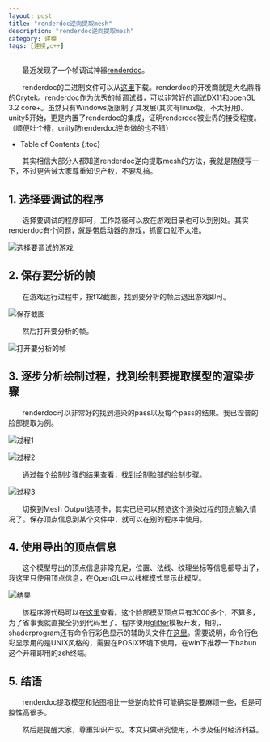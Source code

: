```yaml
---
layout: post
title: "renderdoc逆向提取mesh"
description: "renderdoc逆向提取mesh"
category: 建模
tags: [建模,c++]
---
```


&#160; &#160; &#160; &#160;最近发现了一个帧调试神器[renderdoc](https://github.com/baldurk/renderdoc)。

<!-- more -->

&#160; &#160; &#160; &#160;renderdoc的二进制文件可以从[这里](https://renderdoc.org/builds)下载。renderdoc的开发商就是大名鼎鼎的Crytek。renderdoc作为优秀的帧调试器，可以非常好的调试DX11和openGL 3.2 core+。虽然只有Windows版限制了其发展(其实有linux版，不太好用)。unity5开始，更是内置了renderdoc的集成，证明renderdoc被业界的接受程度。（顺便吐个槽，unity防renderdoc逆向做的也不错）

* Table of Contents
{:toc}

&#160; &#160; &#160; &#160;其实相信大部分人都知道renderdoc逆向提取mesh的方法，我就是随便写一下，不过更告诫大家尊重知识产权，不要乱搞。

## 1. 选择要调试的程序

&#160; &#160; &#160; &#160;选择要调试的程序即可，工作路径可以放在游戏目录也可以到别处。其实renderdoc有个问题，就是带启动器的游戏，抓窗口就不太准。

![选择要调试的游戏](http://7xqrar.com1.z0.glb.clouddn.com/QQ%E6%88%AA%E5%9B%BE20170214190835.png)

## 2. 保存要分析的帧

&#160; &#160; &#160; &#160;在游戏运行过程中，按f12截图，找到要分析的帧后退出游戏即可。

![保存截图](http://7xqrar.com1.z0.glb.clouddn.com/QQ%E6%88%AA%E5%9B%BE20170214191056.png)

&#160; &#160; &#160; &#160;然后打开要分析的帧。

![打开要分析的帧](http://7xqrar.com1.z0.glb.clouddn.com/QQ%E6%88%AA%E5%9B%BE20170214191128.png)

## 3. 逐步分析绘制过程，找到绘制要提取模型的渲染步骤

&#160; &#160; &#160; &#160;renderdoc可以非常好的找到渲染的pass以及每个pass的结果。我已涅普的脸部提取为例。

![过程1](http://7xqrar.com1.z0.glb.clouddn.com/QQ%E6%88%AA%E5%9B%BE20170214191333.png)

![过程2](http://7xqrar.com1.z0.glb.clouddn.com/QQ%E6%88%AA%E5%9B%BE20170214191344.png)

&#160; &#160; &#160; &#160;通过每个绘制步骤的结果查看，找到绘制脸部的绘制步骤。

![过程3](http://7xqrar.com1.z0.glb.clouddn.com/QQ%E6%88%AA%E5%9B%BE20170214193305.png)

&#160; &#160; &#160; &#160;切换到Mesh Output选项卡，其实已经可以预览这个渲染过程的顶点输入情况了。保存顶点信息到某个文件中，就可以在别的程序中使用。

## 4. 使用导出的顶点信息

&#160; &#160; &#160; &#160;这个模型导出的顶点信息非常充足，位置、法线、纹理坐标等信息都导出了，我这里只使用顶点信息，在OpenGL中以线框模式显示此模型。

![结果](http://7xqrar.com1.z0.glb.clouddn.com/QQ%E6%88%AA%E5%9B%BE20170214210853.png)

&#160; &#160; &#160; &#160;该程序源代码可以在[这里](https://github.com/THISISAGOODNAME/learnopengl-glitter/tree/master/other/renderDoc%20reverse%20engineering)查看。这个脸部模型顶点只有3000多个，不算多，为了省事我就直接全扔到代码里了。程序使用[glitter](https://github.com/Polytonic/Glitter)模板开发，相机、shaderprogram还有命令行彩色显示的辅助头文件在[这里](https://github.com/THISISAGOODNAME/learnopengl-glitter/tree/master/Headers)。需要说明，命令行色彩显示用的是UNIX风格的，需要在POSIX环境下使用，在win下推荐一下babun这个开箱即用的zsh终端。

## 5. 结语

&#160; &#160; &#160; &#160;renderdoc提取模型和贴图相比一些逆向软件可能确实是要麻烦一些，但是可控性高很多。

&#160; &#160; &#160; &#160;然后是提醒大家，尊重知识产权。本文只做研究使用，不涉及任何经济利益。